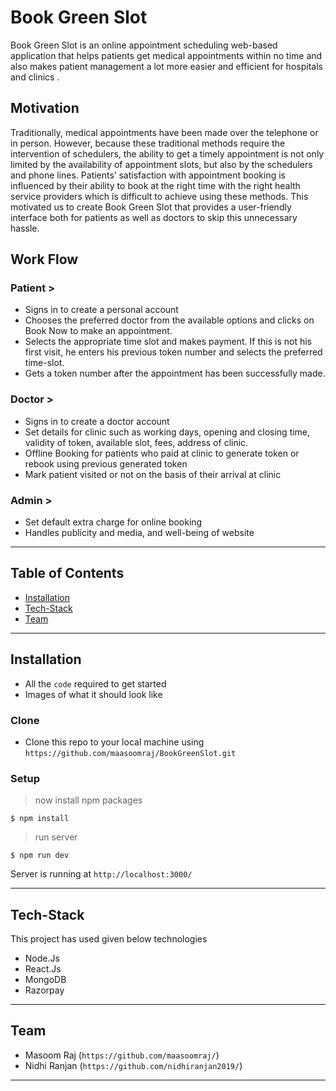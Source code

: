 # Book Green Slot

Book Green Slot is an online appointment scheduling web-based application that helps patients get medical appointments within no time and also makes patient management a lot more easier and efficient for hospitals and clinics . 

## Motivation

 Traditionally, medical appointments have been made over the telephone or in person. However, because these traditional methods require the intervention of schedulers, the ability to get a timely appointment is not only limited by the availability of appointment slots, but also by the schedulers and phone lines. Patients’ satisfaction with appointment booking is influenced by their ability to book at the right time with the right health service providers which is difficult to achieve using these methods. This motivated us to create Book Green Slot that provides a user-friendly interface both for patients as well as doctors to skip this unnecessary hassle.


## Work Flow

### Patient >
- Signs in to create a personal account
- Chooses the preferred doctor from the available options and clicks on Book Now to make an appointment.
- Selects the appropriate time slot and makes payment. If this is not his first visit, he enters his previous token number and selects the preferred time-slot.
- Gets a token number after the appointment has been successfully made.

### Doctor >
- Signs in to create a doctor account
- Set details for clinic such as working days, opening and closing time, validity of token, available slot, fees, address of clinic.
- Offline Booking for patients who paid at clinic to generate token or rebook using previous generated token
- Mark patient visited or not on the basis of their arrival at clinic

### Admin >
- Set default extra charge for online booking
- Handles publicity and media, and well-being of website

---

## Table of Contents 

- [Installation](#installation)
- [Tech-Stack](#techstack)
- [Team](#team)


---

## Installation

- All the `code` required to get started
- Images of what it should look like

### Clone

- Clone this repo to your local machine using `https://github.com/maasoomraj/BookGreenSlot.git`

### Setup

> now install npm packages

```shell
$ npm install
```
> run server
```shell
$ npm run dev
```

Server is running at `http://localhost:3000/`

---
## Tech-Stack

This project has used given below technologies
- Node.Js
- React.Js
- MongoDB
- Razorpay
---

## Team

- Masoom Raj (`https://github.com/maasoomraj/`)
- Nidhi Ranjan (`https://github.com/nidhiranjan2019/`)



---